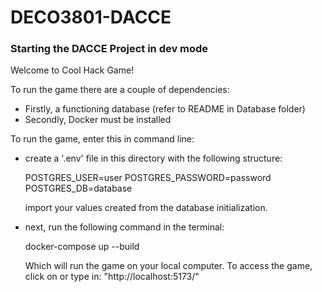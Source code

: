 # DECO3801-DACCE

### Starting the DACCE Project in dev mode

Welcome to Cool Hack Game!

To run the game there are a couple of dependencies:
- Firstly, a functioning database (refer to README in Database folder)
- Secondly, Docker must be installed

To run the game, enter this in command line:
- create a '.env' file in this directory with the following structure:

    POSTGRES_USER=user
    POSTGRES_PASSWORD=password
    POSTGRES_DB=database

    import your values created from the database initialization.

- next, run the following command in the terminal:

    docker-compose up --build

    Which will run the game on your local computer.
    To access the game, click on or type in: 
        "http://localhost:5173/"
